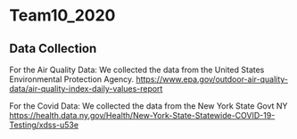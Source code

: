 # Team10_2020

## Data Collection

For the Air Quality Data: We collected the data from the United States Environmental Protection Agency. 
https://www.epa.gov/outdoor-air-quality-data/air-quality-index-daily-values-report

For the Covid Data: We collected the data from the New York State Govt NY
https://health.data.ny.gov/Health/New-York-State-Statewide-COVID-19-Testing/xdss-u53e
